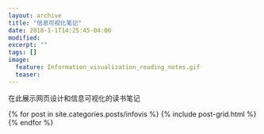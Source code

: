 ```yaml
---
layout: archive
title: "信息可视化笔记"
date: 2018-1-1T14:25:45-04:00
modified:
excerpt: ""
tags: []
image: 
  feature: Information_visualization_reading_notes.gif
  teaser:
---
```


在此展示网页设计和信息可视化的读书笔记

<div class="tiles">
{% for post in site.categories.posts/infovis %}
  {% include post-grid.html %}
{% endfor %}